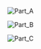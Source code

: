 ![Part_A](https://github.com/WCARL12/SuperSimpleDev_Javascript_Course/assets/139624156/cf9236c4-95fd-44f5-849d-f039145db399)

![Part_B](https://github.com/WCARL12/SuperSimpleDev_Javascript_Course/assets/139624156/e695c8f6-4140-454a-ba36-743e193d367c)

![Part_C](https://github.com/WCARL12/SuperSimpleDev_Javascript_Course/assets/139624156/3edeb5f3-d14f-4e9d-8e94-78214ec24d0b)

